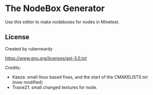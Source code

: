 The NodeBox Generator
=====================

Use this editor to make nodeboxes for nodes in Minetest.


License
-------

Created by rubenwardy

https://www.gnu.org/licenses/gpl-3.0.txt

Credits:

* Kaeza: small linux based fixes, and the start of the CMAKELISTS.txt (now modified)
* Traxie21: small changed textures for node.

